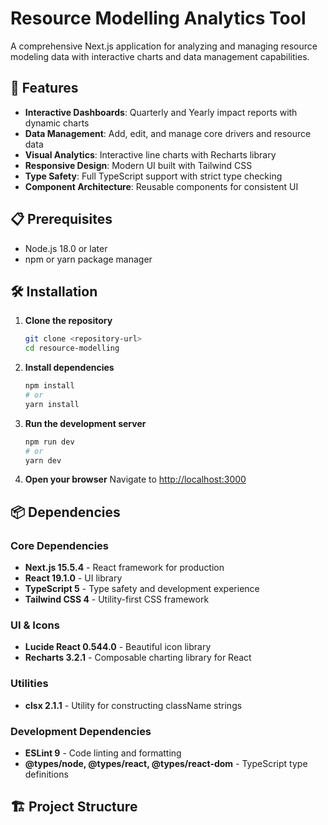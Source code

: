 # Resource Modelling Analytics Tool

A comprehensive Next.js application for analyzing and managing resource modeling data with interactive charts and data management capabilities.

## 🚀 Features

- **Interactive Dashboards**: Quarterly and Yearly impact reports with dynamic charts
- **Data Management**: Add, edit, and manage core drivers and resource data
- **Visual Analytics**: Interactive line charts with Recharts library
- **Responsive Design**: Modern UI built with Tailwind CSS
- **Type Safety**: Full TypeScript support with strict type checking
- **Component Architecture**: Reusable components for consistent UI

## 📋 Prerequisites

- Node.js 18.0 or later
- npm or yarn package manager

## 🛠️ Installation

1. **Clone the repository**
   ```bash
   git clone <repository-url>
   cd resource-modelling
   ```

2. **Install dependencies**
   ```bash
   npm install
   # or
   yarn install
   ```

3. **Run the development server**
   ```bash
   npm run dev
   # or
   yarn dev
   ```

4. **Open your browser**
   Navigate to [http://localhost:3000](http://localhost:3000)

## 📦 Dependencies

### Core Dependencies
- **Next.js 15.5.4** - React framework for production
- **React 19.1.0** - UI library
- **TypeScript 5** - Type safety and development experience
- **Tailwind CSS 4** - Utility-first CSS framework

### UI & Icons
- **Lucide React 0.544.0** - Beautiful icon library
- **Recharts 3.2.1** - Composable charting library for React

### Utilities
- **clsx 2.1.1** - Utility for constructing className strings

### Development Dependencies
- **ESLint 9** - Code linting and formatting
- **@types/node, @types/react, @types/react-dom** - TypeScript type definitions

## 🏗️ Project Structure

